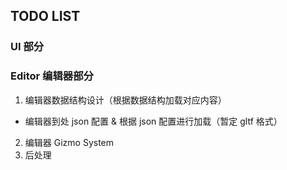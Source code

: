 ## TODO LIST

### UI 部分

### Editor 编辑器部分

1. 编辑器数据结构设计（根据数据结构加载对应内容）
- 编辑器到处 json 配置 & 根据 json 配置进行加载（暂定 gltf 格式）
2. 编辑器 Gizmo System
3. 后处理